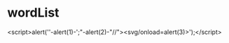 # wordList

&lt;script&gt;alert(&#x27;'-alert(1)-';"-alert(2)-"//"><svg/onload=alert(3)>&#x27;);&lt;/script&gt;

